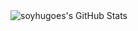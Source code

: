 <img src="https://github-readme-streak-stats.herokuapp.com/?user=soyhugoes&theme=blue-green&hide_border=true" alt="soyhugoes's GitHub Stats" />

